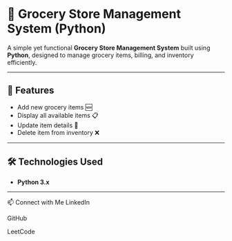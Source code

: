 # 🛒 Grocery Store Management System (Python)

A simple yet functional **Grocery Store Management System** built using **Python**, designed to manage grocery items, billing, and inventory efficiently.

---

## 📌 Features

- Add new grocery items 🆕
- Display all available items 📋
- Update item details 📝
- Delete item from inventory ❌

---

## 🛠️ Technologies Used

- **Python 3.x**

---

📫 Connect with Me
LinkedIn

GitHub

LeetCode
